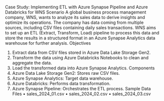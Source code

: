 Case Study: Implementing ETL with Azure Synapse Pipeline and Azure Databricks for WNS
Scenario
A global business process management company, WNS, wants to analyze its sales data to derive insights and optimize its operations. The company has data coming from multiple sources, including CSV files containing daily sales transactions. WNS aims to set up an ETL (Extract, Transform, Load) pipeline to process this data and store the results in a structured format in an Azure Synapse Analytics data warehouse for further analysis.
Objectives
1.	Extract data from CSV files stored in Azure Data Lake Storage Gen2.
2.	Transform the data using Azure Databricks Notebooks to clean and aggregate the data.
3.	Load the transformed data into Azure Synapse Analytics.
Components
1.	Azure Data Lake Storage Gen2: Stores raw CSV files.
2.	Azure Synapse Analytics: Target data warehouse.
3.	Azure Databricks: Performs data transformation.
4.	Azure Synapse Pipeline: Orchestrates the ETL process.
Sample Data Files
•	sales_2024_01.csv
•	sales_2024_02.csv
•	sales_2024_03.csv


